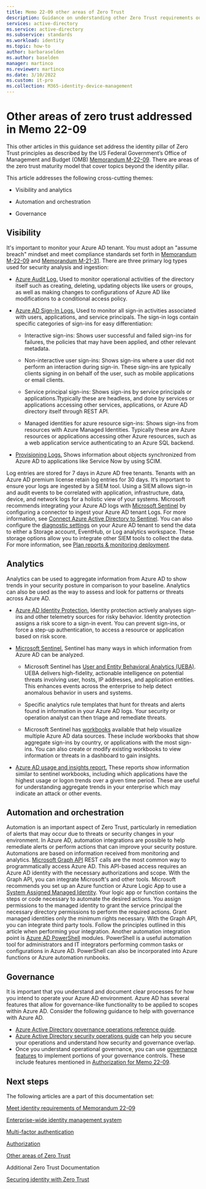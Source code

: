 ```yaml
---
title: Memo 22-09 other areas of Zero Trust
description: Guidance on understanding other Zero Trust requirements outlined in US government OMB memorandum 22-09
services: active-directory 
ms.service: active-directory
ms.subservice: standards
ms.workload: identity
ms.topic: how-to
author: barbaraselden
ms.author: baselden
manager: martinco
ms.reviewer: martinco
ms.date: 3/10/2022
ms.custom: it-pro
ms.collection: M365-identity-device-management
---
```


# Other areas of zero trust addressed in Memo 22-09

This other articles in this guidance set address the identity pillar of Zero Trust principles as described by the US Federal Government’s Office of Management and Budget (OMB) [Memorandum M-22-09](https://www.whitehouse.gov/wp-content/uploads/2022/01/M-22-09.pdf). There are areas of the zero trust maturity model that cover topics beyond the identity pillar. 

This article addresses the following cross-cutting themes:

* Visibility and analytics

* Automation and orchestration

* Governance 

## Visibility
It's important to monitor your Azure AD tenant. You must adopt an "assume breach" mindset and meet compliance standards set forth in [Memorandum M-22-09](https://www.whitehouse.gov/wp-content/uploads/2022/01/M-22-09.pdf) and [Memorandum M-21-31](https://www.whitehouse.gov/wp-content/uploads/2021/08/M-21-31-Improving-the-Federal-Governments-Investigative-and-Remediation-Capabilities-Related-to-Cybersecurity-Incidents.pdf). There are three primary log types used for security analysis and ingestion:

* [Azure Audit Log.](../reports-monitoring/concept-audit-logs.md) Used to monitor operational activities of the directory itself such as creating, deleting, updating objects like users or groups, as well as making changes to configurations of Azure AD like modifications to a conditional access policy.

* [Azure AD Sign-In Logs.](../reports-monitoring/concept-all-sign-ins.md) Used to monitor all sign-in activities associated with users, applications, and service principals. The sign-in logs contain specific categories of sign-ins for easy differentiation:

   * Interactive sign-ins: Shows user successful and failed sign-ins for failures, the policies that may have been applied, and other relevant metadata.

   *  Non-interactive user sign-ins: Shows sign-ins where a user did not perform an interaction during sign-in. These sign-ins are typically clients signing in on behalf of the user, such as mobile applications or email clients.

  *  Service principal sign-ins: Shows sign-ins by service principals or applications.Ttypically these are headless, and done by services or applications accessing other services, applications, or Azure AD directory itself through REST API.

   *  Managed identities for azure resource sign-ins: Shows sign-ins from resources with Azure Managed Identities. Typically these are Azure resources or applications accessing other Azure resources, such as a web application service authenticating to an Azure SQL backend. 

*  [Provisioning Logs.](../reports-monitoring/concept-provisioning-logs.md) Shows information about objects synchronized from Azure AD to applications like Service Now by using SCIM. 

Log entries are stored for 7 days in Azure AD free tenants. Tenants with an Azure AD premium license retain log entries for 30 days. It’s important to ensure your logs are ingested by a SIEM tool. Using a SIEM allows sign-in and audit events to be correlated with application, infrastructure, data, device, and network logs for a holistic view of your systems. Microsoft recommends integrating your Azure AD logs with [Microsoft Sentinel](../../sentinel/overview.md) by configuring a connector to ingest your Azure AD tenant Logs. 
For more information, see [Connect Azure Active Directory to Sentinel](../../sentinel/connect-azure-active-directory.md). 
You can also configure the [diagnostic settings](../reports-monitoring/overview-monitoring.md) on your Azure AD tenant to send the data to either a Storage account, EventHub, or Log analytics workspace. These storage options allow you to integrate other SIEM tools to collect the data. For more information, see [Plan reports & monitoring deployment](../reports-monitoring/plan-monitoring-and-reporting.md).

## Analytics

Analytics can be used to aggregate information from Azure AD to show trends in your security posture in comparison to your baseline. Analytics can also be used as the way to assess and look for patterns or threats across Azure AD.

* [Azure AD Identity Protection.](../identity-protection/overview-identity-protection.md) Identity protection actively analyses sign-ins and other telemetry sources for risky behavior. Identity protection assigns a risk score to a sign-in event. You can prevent sign-ins, or force a step-up authentication, to access a resource or application based on risk score.

* [Microsoft Sentinel.](../../sentinel/get-visibility.md) Sentinel has many ways in which information from Azure AD can be analyzed. 

   * Microsoft Sentinel has [User and Entity Behavioral Analytics (UEBA)](../../sentinel/identify-threats-with-entity-behavior-analytics.md). UEBA delivers high-fidelity, actionable intelligence on potential threats involving user, hosts, IP addresses, and application entities. This enhances events across the enterprise to help detect anomalous behavior in users and systems. 

   * Specific analytics rule templates that hunt for threats and alerts found in information in your Azure AD logs. Your security or operation analyst can then triage and remediate threats.

   * Microsoft Sentinel has [workbooks](../../sentinel/top-workbooks.md) available that help visualize multiple Azure AD data sources. These include workbooks that show aggregate sign-ins by country, or applications with the most sign-ins. You can also create or modify existing workbooks to view information or threats in a dashboard to gain insights. 

* [Azure AD usage and insights report.](../reports-monitoring/concept-usage-insights-report.md) These reports show information similar to sentinel workbooks, including which applications have the highest usage or logon trends over a given time period. These are useful for understanding aggregate trends in your enterprise which may indicate an attack or other events. 

## Automation and orchestration

Automation is an important aspect of Zero Trust, particularly in remediation of alerts that may occur due to threats or security changes in your environment. In Azure AD, automation integrations are possible to help remediate alerts or perform actions that can improve your security posture. Automations are based on information received from monitoring and analytics. 
[Microsoft Graph API](../develop/microsoft-graph-intro.md) REST calls are the most common way to programmatically access Azure AD. This API-based access requires an Azure AD identity with the necessary authorizations and scope. With the Graph API, you can integrate Microsoft's and other tools. Microsoft recommends you set up an Azure function or Azure Logic App to use a [System Assigned Managed Identity](../managed-identities-azure-resources/overview.md). Your logic app or function contains the steps or code necessary to automate the desired actions. You assign permissions to the managed identity to grant the service principal the necessary directory permissions to perform the required actions. Grant managed identities only the minimum rights necessary. With the Graph API, you can integrate third party tools. Follow the principles outlined in this article when performing your integration. 
Another automation integration point is [Azure AD PowerShell](/powershell/azure/active-directory/overview?view=azureadps-2.0) modules. PowerShell is a useful automation tool for administrators and IT integrators performing common tasks or configurations in Azure AD. PowerShell can also be incorporated into Azure functions or Azure automation runbooks. 

## Governance

It is important that you understand and document clear processes for how you intend to operate your Azure AD environment. Azure AD has several features that allow for governance-like functionality to be applied to scopes within Azure AD. Consider the following guidance to help with governance with Azure AD.

* [Azure Active Directory governance operations reference guide](../fundamentals/active-directory-ops-guide-govern.md). 
* [Azure Active Directory security operations guide](../fundamentals/security-operations-introduction.md) can help you secure your operations and understand how security and governance overlap.
* Once you understand operational governance, you can use [governance features](../governance/identity-governance-overview.md) to implement portions of your governance controls. These include features mentioned in [Authorization for Memo 22-09](memo-22-09-authorization.md). 

 
## Next steps

The following articles are a part of this documentation set:

[Meet identity requirements of Memorandum 22-09](memo-22-09-meet-identity-requirements.md)

[Enterprise-wide identity management system](memo-22-09-enterprise-wide-identity-management-system.md)

[Multi-factor authentication](memo-22-09-multi-factor-authentication.md)

[Authorization](memo-22-09-authorization.md)

[Other areas of Zero Trust](memo-22-09-other-areas-zero-trust.md)

Additional Zero Trust Documentation

[Securing identity with Zero Trust](/security/zero-trust/deploy/identity)
